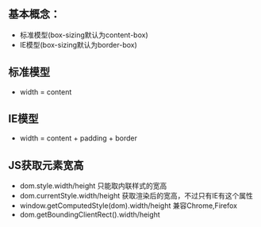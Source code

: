 ## 基本概念：
- 标准模型(box-sizing默认为content-box)
- IE模型(box-sizing默认为border-box)

## 标准模型
- width = content

## IE模型
- width = content + padding + border


## JS获取元素宽高
- dom.style.width/height 只能取内联样式的宽高
- dom.currentStyle.width/height 获取渲染后的宽高，不过只有IE有这个属性
- window.getComputedStyle(dom).width/height 兼容Chrome,Firefox
- dom.getBoundingClientRect().width/height

